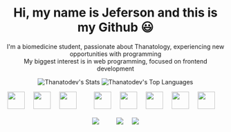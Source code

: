 <link rel="stylesheet" type='text/css' href="https://cdn.jsdelivr.net/gh/devicons/devicon@latest/devicon.min.css" />

<div align="center">
  <h1>Hi, my name is Jeferson and this is my Github 😃</h1>
  <p>
    I'm a biomedicine student, passionate about Thanatology, experiencing new opportunities with programming<br>
    My biggest interest is in web programming, focused on frontend development
  </p>
  
  ![Thanatodev's Stats](https://github-readme-stats.vercel.app/api?username=Thanatodev&show_icons=true&theme=github_dark&hide_border=true&count_private=true)
  ![Thanatodev's Top Languages](https://github-readme-stats.vercel.app/api/top-langs/?username=hanatodev&theme=github_dark&show_icons=true&hide_border=true&layout=compact)

  <div style="display: flex; justify-content: center; gap: 20px; flex-wrap: wrap;">
    <img src="https://cdn.jsdelivr.net/gh/devicons/devicon@latest/icons/javascript/javascript-original.svg" style="height: 40px; width: auto;">
    <img src="https://cdn.jsdelivr.net/gh/devicons/devicon@latest/icons/typescript/typescript-original.svg" style="height: 40px; width: auto;">
    <img src="https://cdn.jsdelivr.net/gh/devicons/devicon@latest/icons/react/react-original.svg"style="height: 40px; width: auto;"><br>
    <img src="https://cdn.jsdelivr.net/gh/devicons/devicon@latest/icons/python/python-original.svg" style="height: 40px; width: auto;">
    <img src="https://cdn.jsdelivr.net/gh/devicons/devicon@latest/icons/html5/html5-original.svg" style="height: 40px; width: auto;">
    <img src="https://cdn.jsdelivr.net/gh/devicons/devicon@latest/icons/css3/css3-original.svg" style="height: 40px; width: auto;">
    <img src="https://cdn.jsdelivr.net/gh/devicons/devicon@latest/icons/nodejs/nodejs-original.svg" style="height: 40px; width: auto;">
    <img src="https://cdn.jsdelivr.net/gh/devicons/devicon@latest/icons/git/git-original.svg" style="height: 40px; width: auto;"><br>
    <a href="https://www.linkedin.com/in/jefersoncr/" target="_blank"><img src="https://img.shields.io/badge/-LinkedIn-%230077B5?style=for-the-badge&logo=linkedin&logoColor=white" target="_blank"><a>
    <a href="https://www.instagram.com/jefff_cr/" target="_blank"><img src="https://img.shields.io/badge/-Instagram-%23E4405F?style=for-the-badge&logo=instagram&logoColor=white" target="_blank"></a>
      <a href = "mailto:thanatodev@hotmail.com"><img src="https://img.shields.io/badge/-Gmail-%23333?style=for-the-badge&logo=gmail&logoColor=white" target="_blank"></a>
  </div>
</div>
